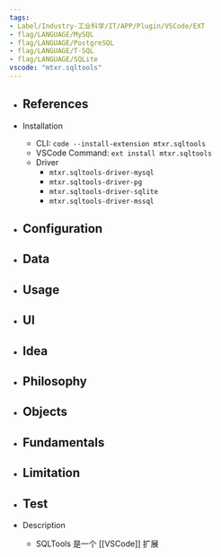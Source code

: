 ```yaml
---
tags:
- Label/Industry-工业科学/IT/APP/Plugin/VSCode/EXT
- flag/LANGUAGE/MySQL
- flag/LANGUAGE/PostgreSQL
- flag/LANGUAGE/T-SQL
- flag/LANGUAGE/SQLite
vscode: "mtxr.sqltools"
---
```


- References
    - 

- Installation
    - CLI: `code --install-extension mtxr.sqltools`
    - VSCode Command: `ext install mtxr.sqltools`
    - Driver
        - `mtxr.sqltools-driver-mysql`
        - `mtxr.sqltools-driver-pg`
        - `mtxr.sqltools-driver-sqlite`
        - `mtxr.sqltools-driver-mssql`

- Configuration
    - 

- Data
    - 

- Usage
    - 

- UI
    - 

- Idea
    - 

- Philosophy
    - 

- Objects
    - 

- Fundamentals
    - 

- Limitation
    - 

- Test
    - 

- Description
    - SQLTools 是一个 [[VSCode]] 扩展
